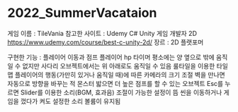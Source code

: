# 2022_SummerVacataion
게임 이름 : TileVania
참고한 사이트 : Udemy C# Unity 게임 개발자 2D https://www.udemy.com/course/best-c-unity-2d/
장르 : 2D 플랫포머

구현한 기능 : 
플레이어 이동과 점프
플레이어 hp
타이머
평소에는 양 옆으로 밖에 움직일 수 없지만 사다리 오브젝트에서는 위 아래로도 움직일 수 있음
룰타일을 이용한 타일맵
플레이어의 행동(가만히 있거나 움직일 때)에 따른 카메라의 크기 조절
벽을 만나면 자동으로 방향을 바꾸는 적 몬스터
밟으면 더 높은 점프를 할 수 있는 오브젝트
Esc를 누르면 Slider를 이용한 소리(BGM, 효과음) 조절이 가능한 설정이 뜸
씬을 이동하거나 게임을 껐다가 켜도 설정한 소리 볼륨이 유지됨
